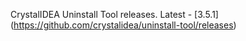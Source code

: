 CrystalIDEA Uninstall Tool releases. Latest - [3.5.1] (https://github.com/crystalidea/uninstall-tool/releases)

